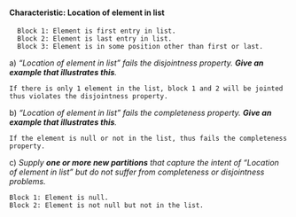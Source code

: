 #### Characteristic: Location of element in list
```  
  Block 1: Element is first entry in list.
  Block 2: Element is last entry in list.
  Block 3: Element is in some position other than first or last.
```

a) *“Location of element in list” fails the disjointness property. **Give an example that illustrates this**.*
    
    If there is only 1 element in the list, block 1 and 2 will be jointed thus violates the disjointness property.
 
b) *“Location of element in list” fails the completeness property. **Give an example that illustrates this**.*

    If the element is null or not in the list, thus fails the completeness property.
    
c) *Supply **one or more new partitions** that capture the intent of “Location of element in list” but do not suffer from completeness or disjointness problems.*

    Block 1: Element is null.
    Block 2: Element is not null but not in the list.
